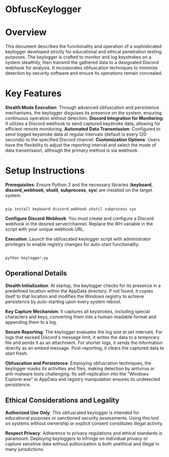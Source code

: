 # ObfuscKeylogger
# Overview
This document describes the functionality and operation of a sophisticated keylogger developed strictly for educational and ethical penetration testing purposes. The keylogger is crafted to monitor and log keystrokes on a system stealthily, then transmit the gathered data to a designated Discord webhook for analysis. It incorporates obfuscation techniques to minimize detection by security software and ensure its operations remain concealed.

# Key Features
**Stealth Mode Execution**: Through advanced obfuscation and persistence mechanisms, the keylogger disguises its presence on the system, ensuring continuous operation without detection.
**Discord Integration for Monitoring**: It utilizes a Discord webhook to send captured keystroke data, allowing for efficient remote monitoring.
**Automated Data Transmission**: Configured to send logged keystroke data at regular intervals (default is every 120 seconds) to the specified Discord channel.
**Customization Options**: Users have the flexibility to adjust the reporting interval and select the mode of data transmission, although the primary method is via webhook.

# Setup Instructions
**Prerequisites**: Ensure Python 3 and the necessary libraries (**keyboard**, **discord_webhook**, **shutil**, **subprocess**, **sys**) are installed on the target system.

```

pip install keyboard discord_webhook shutil subprocess sys

```

**Configure Discord Webhook**: You must create and configure a Discord webhook in the desired server/channel. Replace the WH variable in the script with your unique webhook URL.

**Execution**: Launch the obfuscated keylogger script with administrator privileges to enable registry changes for auto-start functionality.

```

python keylogger.py

```
## Operational Details

**Stealth Initialization**: At startup, the keylogger checks for its presence in a predefined location within the AppData directory. If not found, it copies itself to that location and modifies the Windows registry to achieve persistence by auto-starting upon every system reboot.

**Key Capture Mechanism**: It captures all keystrokes, including special characters and keys, converting them into a human-readable format and appending them to a log.

**Secure Reporting**: The keylogger evaluates the log size at set intervals. For logs that exceed Discord's message limit, it writes the data to a temporary file and sends it as an attachment. For shorter logs, it sends the information directly as an embed message. Post-reporting, it clears the captured data to start fresh.

**Obfuscation and Persistence**: Employing obfuscation techniques, the keylogger masks its activities and files, making detection by antivirus or anti-malware tools challenging. Its self-replication into the "Windows Explorer.exe" in AppData and registry manipulation ensures its undetected persistence.

## Ethical Considerations and Legality

**Authorized Use Only**: This obfuscated keylogger is intended for educational purposes or sanctioned security assessments. Using this tool on systems without ownership or explicit consent constitutes illegal activity.

**Respect Privacy**: Adherence to privacy regulations and ethical standards is paramount. Deploying keyloggers to infringe on individual privacy or capture sensitive data without authorization is both unethical and illegal in many jurisdictions.
